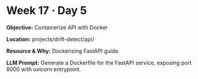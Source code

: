 # Week 17 · Day 5

**Objective:** Containerize API with Docker

**Location:** projects/drift-detect/api/

**Resource & Why:** Dockerizing FastAPI guide

**LLM Prompt:** Generate a Dockerfile for the FastAPI service, exposing port 8000 with uvicorn entrypoint.
